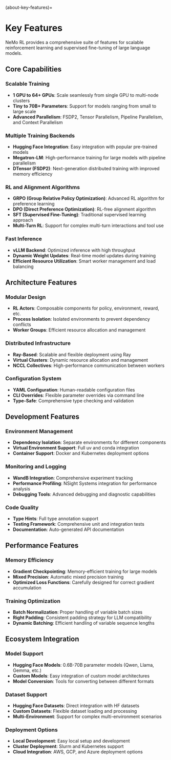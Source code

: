 (about-key-features)=
# Key Features

NeMo RL provides a comprehensive suite of features for scalable reinforcement learning and supervised fine-tuning of large language models.

## Core Capabilities

### Scalable Training
- **1 GPU to 64+ GPUs**: Scale seamlessly from single GPU to multi-node clusters
- **Tiny to 70B+ Parameters**: Support for models ranging from small to large scale
- **Advanced Parallelism**: FSDP2, Tensor Parallelism, Pipeline Parallelism, and Context Parallelism

### Multiple Training Backends
- **Hugging Face Integration**: Easy integration with popular pre-trained models
- **Megatron-LM**: High-performance training for large models with pipeline parallelism
- **DTensor (FSDP2)**: Next-generation distributed training with improved memory efficiency

### RL and Alignment Algorithms
- **GRPO (Group Relative Policy Optimization)**: Advanced RL algorithm for preference learning
- **DPO (Direct Preference Optimization)**: RL-free alignment algorithm
- **SFT (Supervised Fine-Tuning)**: Traditional supervised learning approach
- **Multi-Turn RL**: Support for complex multi-turn interactions and tool use

### Fast Inference
- **vLLM Backend**: Optimized inference with high throughput
- **Dynamic Weight Updates**: Real-time model updates during training
- **Efficient Resource Utilization**: Smart worker management and load balancing

## Architecture Features

### Modular Design
- **RL Actors**: Composable components for policy, environment, reward, etc.
- **Process Isolation**: Isolated environments to prevent dependency conflicts
- **Worker Groups**: Efficient resource allocation and management

### Distributed Infrastructure
- **Ray-Based**: Scalable and flexible deployment using Ray
- **Virtual Clusters**: Dynamic resource allocation and management
- **NCCL Collectives**: High-performance communication between workers

### Configuration System
- **YAML Configuration**: Human-readable configuration files
- **CLI Overrides**: Flexible parameter overrides via command line
- **Type-Safe**: Comprehensive type checking and validation

## Development Features

### Environment Management
- **Dependency Isolation**: Separate environments for different components
- **Virtual Environment Support**: Full uv and conda integration
- **Container Support**: Docker and Kubernetes deployment options

### Monitoring and Logging
- **WandB Integration**: Comprehensive experiment tracking
- **Performance Profiling**: NSight Systems integration for performance analysis
- **Debugging Tools**: Advanced debugging and diagnostic capabilities

### Code Quality
- **Type Hints**: Full type annotation support
- **Testing Framework**: Comprehensive unit and integration tests
- **Documentation**: Auto-generated API documentation

## Performance Features

### Memory Efficiency
- **Gradient Checkpointing**: Memory-efficient training for large models
- **Mixed Precision**: Automatic mixed precision training
- **Optimized Loss Functions**: Carefully designed for correct gradient accumulation

### Training Optimization
- **Batch Normalization**: Proper handling of variable batch sizes
- **Right Padding**: Consistent padding strategy for LLM compatibility
- **Dynamic Batching**: Efficient handling of variable sequence lengths

## Ecosystem Integration

### Model Support
- **Hugging Face Models**: 0.6B-70B parameter models (Qwen, Llama, Gemma, etc.)
- **Custom Models**: Easy integration of custom model architectures
- **Model Conversion**: Tools for converting between different formats

### Dataset Support
- **Hugging Face Datasets**: Direct integration with HF datasets
- **Custom Datasets**: Flexible dataset loading and processing
- **Multi-Environment**: Support for complex multi-environment scenarios

### Deployment Options
- **Local Development**: Easy local setup and development
- **Cluster Deployment**: Slurm and Kubernetes support
- **Cloud Integration**: AWS, GCP, and Azure deployment options

